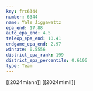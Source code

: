 ```yaml
---
key: frc6344
number: 6344
name: Yale Jiggawattz
epa_end: 17.88
auto_epa_end: 4.5
teleop_epa_end: 10.41
endgame_epa_end: 2.97
winrate: 0.5556
district_epa_rank: 199
district_epa_percentile: 0.6106
type: Team
---
```

[[2024miann]]
[[2024mimil]]
